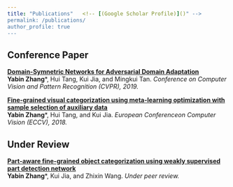 ```yaml
---
title: "Publications"   <!-- [(Google Scholar Profile)]()" -->
permalink: /publications/
author_profile: true
---
```


## Conference Paper

<b>[Domain-Symnetric Networks for Adversarial Domain Adaptation](https://arxiv.org/pdf/1904.04663.pdf)</b> <br> <b>Yabin Zhang</b>\*, Hui Tang, Kui Jia, and Mingkui Tan. <i>Conference on Computer Vision and Pattern Recognition (CVPR), 2019.</i> 

<b>[Fine-grained visual categorization using meta-learning optimization with sample selection of auxiliary data](http://openaccess.thecvf.com/content_ECCV_2018/papers/Yabin_Zhang_Fine-Grained_Visual_Categorization_ECCV_2018_paper.pdf)</b> <br> <b>Yabin Zhang</b>\*, Hui Tang, and Kui Jia. <i>European Conferenceon Computer Vision (ECCV), 2018.</i> 

## Under Review

<b>[Part-aware fine-grained object categorization using weakly supervised part detection network](https://arxiv.org/pdf/1806.06198.pdf)</b> <br> <b>Yabin Zhang</b>\*, Kui Jia, and Zhixin Wang. <i>Under peer review.</i> 